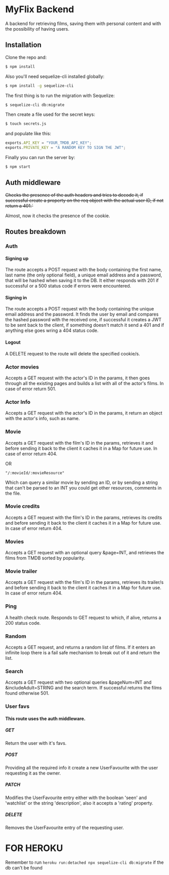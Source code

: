 # MyFlix Backend

A backend for retrieving films, saving them with personal content and with the possibility of having users.

## Installation

Clone the repo and:

```bash
$ npm install
```

Also you'll need sequelize-cli installed globally:

```bash
$ npm install -g sequelize-cli
```

The first thing is to run the migration with Sequelize:

```bash
$ sequelize-cli db:migrate
```

Then create a file used for the secret keys:

```bash
$ touch secrets.js
```

and populate like this:

```javascript
exports.API_KEY = "YOUR_TMDB_API_KEY";
exports.PRIVATE_KEY = "A RANDOM KEY TO SIGN THE JWT";
```

Finally you can run the server by:

```bash
$ npm start
```

## Auth middleware

~~Checks the presence of the auth headers and tries to decode it, if successful 
create a property on the req object with the actual user ID, if not return a 401.`~~

Almost, now it checks the presence of the cookie.

## Routes breakdown

### Auth

#### Signing up

The route accepts a POST request with the body containing the first name, last name (the only optional field), a unique email address and a password, that will be hashed when saving it to the DB. It either responds with 201 if successful or a 500 status code if errors were encountered.

#### Signing in

The route accepts a POST request with the body containing the unique email address and the password. It finds the user by email and compares the hashed password with the received one, if successful it creates a JWT to be sent back to the client, if something doesn't match it send a 401 and if anything else goes wring a 404 status code.

#### Logout
A DELETE request to the route will delete the specified cookie/s.
### Actor movies

Accepts a GET request with the actor's ID in the params, it then goes through all the existing pages and builds a list with all of the actor's films. In case of error return 501.

### Actor Info

Accepts a GET request with the actor's ID in the params, it return an object with
the actor's info, such as name.
### Movie

Accepts a GET request with the film's ID in the params, retrieves it and before sending it back to the client it caches it in a Map for future use. In case of error return 404.

OR

```
"/:movieId/:movieResource"
```

Which can query a similar movie by sending an ID, or by sending a string that can't be
parsed to an INT you could get other resources, comments in the file.

### Movie credits

Accepts a GET request with the film's ID in the params, retrieves its credits and before sending it back to the client it caches it in a Map for future use. In case of error return 404.

### Movies

Accepts a GET request with an optional query &page=INT, and retrieves the films from TMDB sorted by popularity.

### Movie trailer

Accepts a GET request with the film's ID in the params, retrieves its trailer/s and before sending it back to the client it caches it in a Map for future use. In case of error return 404.

### Ping

A health check route. Responds to GET request to which, if alive, returns a 200 status code.

### Random

Accepts a GET request, and returns a random list of films. If it enters an infinite loop there is a fail safe mechanism to break out of it and return the list.

### Search

Accepts a GET request with two optional queries &pageNum=INT and &includeAdult=STRING and the search term. If successful returns the films found otherwise 501.

### User favs

#### This route uses the auth middleware.

##### GET

Return the user with it's favs.

##### POST

Providing all the required info it create a new UserFavourite with the user requesting it as the owner.

##### PATCH

Modifies the UserFavourite entry either with the boolean 'seen' and 'watchlist' or the string 'description', also it accepts a 'rating' property.

##### DELETE

Removes the UserFavourite entry of the requesting user.

# FOR HEROKU
Remember to run ```heroku run:detached npx sequelize-cli db:migrate``` if the db can't be found